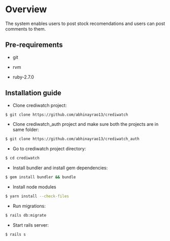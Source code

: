# Overview
The system enables users to post stock recomendations and users can post comments to them.

## Pre-requirements

* git

* rvm

* ruby-2.7.0

## Installation guide

* Clone crediwatch project:

```bash
$ git clone https://github.com/abhinayrao13/crediwatch
```

* Clone crediwatch_auth project and make sure both the projects are in same folder:

```bash
$ git clone https://github.com/abhinayrao13/crediwatch_auth
```

* Go to crediwatch project directory:

```bash
$ cd crediwatch
```

* Install bundler and install gem dependencies:

```bash
$ gem install bundler && bundle
```
* Install node modules

```bash
$ yarn install --check-files
```

* Run migrations:

```bash
$ rails db:migrate
```

* Start rails server:

```bash
$ rails s
```
